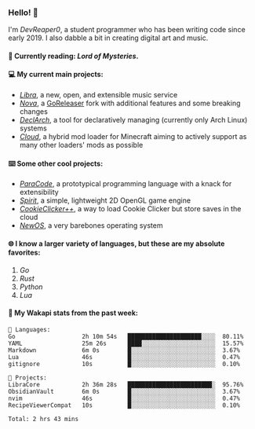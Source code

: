### Hello! 👋

I'm _DevReaper0_, a student programmer who has been writing code since early 2019. I also dabble a bit in creating digital art and music.

#### 📖 Currently reading: *Lord of Mysteries*.

#### 💻 My current main projects:

-   _[Libra](https://github.com/LibraMusic)_, a new, open, and extensible music service
-   _[Nova](https://github.com/LibraMusic/Nova)_, a [GoReleaser](https://github.com/goreleaser/goreleaser) fork with additional features and some breaking changes
-   _[DeclArch](https://github.com/DevReaper0/declarch)_, a tool for declaratively managing (currently only Arch Linux) systems
-   _[Cloud](https://github.com/CloudLoaderMC/CloudLoader)_, a hybrid mod loader for Minecraft aiming to actively support as many other loaders' mods as possible

#### ⌨️ Some other cool projects:

-   _[ParaCode](https://github.com/ParaCodeLang/ParaCode)_, a prototypical programming language with a knack for extensibility
-   _[Spirit](https://gitlab.com/DevReaper0/SpiritEngine)_, a simple, lightweight 2D OpenGL game engine
-   _[CookieClicker++](https://github.com/DevReaper0/CookieClickerPlusPlus)_, a way to load Cookie Clicker but store saves in the cloud
-   _[NewOS](https://github.com/DevReaper0/NewOS)_, a very barebones operating system

#### 🌐 I know a larger variety of languages, but these are my absolute favorites:

1. _Go_
2. _Rust_
3. _Python_
4. _Lua_

#### 📡 My Wakapi stats from the past week:

```text
💾 Languages:
Go                   2h 10m 54s   █████████████████████░░░░  80.11%
YAML                 25m 26s      ████░░░░░░░░░░░░░░░░░░░░░  15.57%
Markdown             6m 0s        █░░░░░░░░░░░░░░░░░░░░░░░░  3.67%
Lua                  46s          █░░░░░░░░░░░░░░░░░░░░░░░░  0.47%
gitignore            10s          █░░░░░░░░░░░░░░░░░░░░░░░░  0.10%

💼 Projects:
LibraCore            2h 36m 28s   ████████████████████████░  95.76%
ObsidianVault        6m 0s        █░░░░░░░░░░░░░░░░░░░░░░░░  3.67%
nvim                 46s          █░░░░░░░░░░░░░░░░░░░░░░░░  0.47%
RecipeViewerCompat   10s          █░░░░░░░░░░░░░░░░░░░░░░░░  0.10%

Total: 2 hrs 43 mins
```
